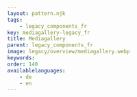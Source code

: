 ```yaml
---
layout: pattern.njk
tags: 
    - legacy_components_fr
key: mediagallery-legacy_fr
title: Mediagallery
parent: legacy_components_fr
image: legacy/overview/mediagallery.webp
keywords: 
order: 140
availablelanguages: 
    - de
    - en
---
```


